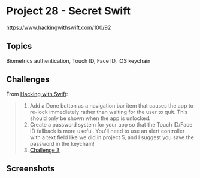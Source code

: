 # Project 28 - Secret Swift

https://www.hackingwithswift.com/100/92

## Topics

Biometrics authentication, Touch ID, Face ID, iOS keychain

## Challenges

From [Hacking with Swift](https://www.hackingwithswift.com/read/28/5/wrap-up):
>1. Add a Done button as a navigation bar item that causes the app to re-lock immediately rather than waiting for the user to quit. This should only be shown when the app is unlocked.
>2. Create a password system for your app so that the Touch ID/Face ID fallback is more useful. You'll need to use an alert controller with a text field like we did in project 5, and I suggest you save the password in the keychain!
>3. [Challenge 3](Challenge3/)

## Screenshots
